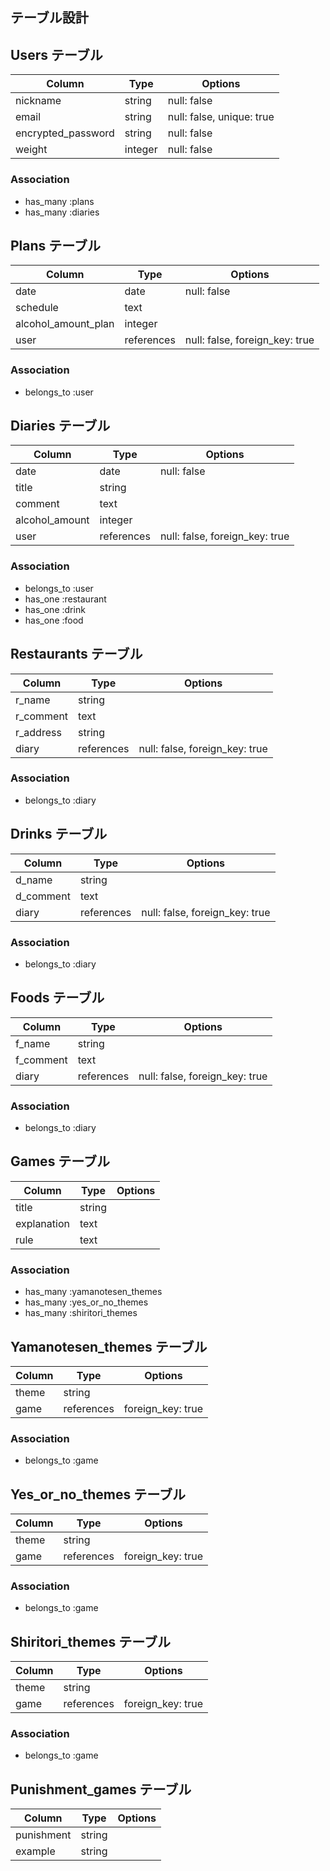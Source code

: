 ## テーブル設計

## Users テーブル

| Column                | Type    | Options                   |
| --------------------- | ------- | ------------------------- |
| nickname              | string  | null: false               |
| email                 | string  | null: false, unique: true |
| encrypted_password    | string  | null: false               |
| weight                | integer | null: false               |

### Association

- has_many :plans
- has_many :diaries


## Plans テーブル

| Column                | Type       | Options                        |
| --------------------- | ---------- | ------------------------------ |
| date                  | date       | null: false                    |
| schedule              | text       |                                |
| alcohol_amount_plan   | integer    |                                |
| user                  | references | null: false, foreign_key: true |

### Association

- belongs_to :user


## Diaries テーブル

| Column          | Type       | Options                        |
| --------------- | ---------- | ------------------------------ |
| date            | date       | null: false                    |
| title           | string     |                                |
| comment         | text       |                                |
| alcohol_amount  | integer    |                                |
| user            | references | null: false, foreign_key: true |

### Association

- belongs_to :user
- has_one :restaurant
- has_one :drink
- has_one :food


## Restaurants テーブル

| Column                | Type       | Options                        |
| --------------------- | ---------- | ------------------------------ |
| r_name                | string     |                                |
| r_comment             | text       |                                |
| r_address             | string     |                                |
| diary                 | references | null: false, foreign_key: true |

### Association

- belongs_to :diary


## Drinks テーブル

| Column                | Type       | Options                        |
| --------------------- | ---------- | ------------------------------ |
| d_name                | string     |                                |
| d_comment             | text       |                                |
| diary                 | references | null: false, foreign_key: true |

### Association

- belongs_to :diary


## Foods テーブル

| Column                | Type       | Options                        |
| --------------------- | ---------- | ------------------------------ |
| f_name                | string     |                                |
| f_comment             | text       |                                |
| diary                 | references | null: false, foreign_key: true |

### Association

- belongs_to :diary


## Games テーブル

| Column        | Type       | Options   |
| ------------- | ---------- | --------- |
| title         | string     |           |
| explanation   | text       |           |
| rule          | text       |           |

### Association

- has_many :yamanotesen_themes
- has_many :yes_or_no_themes
- has_many :shiritori_themes


## Yamanotesen_themes テーブル

| Column                | Type       | Options                        |
| --------------------- | ---------- | ------------------------------ |
| theme                 | string     |                                |
| game                  | references | foreign_key: true              |

### Association

- belongs_to :game


## Yes_or_no_themes テーブル

| Column                | Type       | Options                        |
| --------------------- | ---------- | ------------------------------ |
| theme                 | string     |                                |
| game                  | references | foreign_key: true              |

### Association

- belongs_to :game


## Shiritori_themes テーブル

| Column                | Type       | Options                        |
| --------------------- | ---------- | ------------------------------ |
| theme                 | string     |                                |
| game                  | references | foreign_key: true              |

### Association

- belongs_to :game


## Punishment_games テーブル

| Column                | Type       | Options                        |
| --------------------- | ---------- | ------------------------------ |
| punishment            | string     |                                |
| example               | string     |                                |